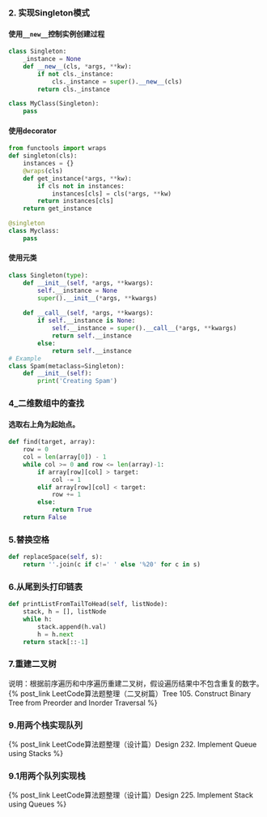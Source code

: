 ### 2. 实现Singleton模式

#### 使用`__new__`控制实例创建过程

```python
class Singleton:
    _instance = None
    def __new__(cls, *args, **kw):
        if not cls._instance:
            cls._instance = super().__new__(cls)
        return cls._instance

class MyClass(Singleton):
    pass
```
#### 使用decorator

```python
from functools import wraps
def singleton(cls):
    instances = {}
    @wraps(cls)
    def get_instance(*args, **kw):
        if cls not in instances:
            instances[cls] = cls(*args, **kw)
        return instances[cls]
    return get_instance

@singleton
class Myclass:
    pass
```

#### 使用元类
```python
class Singleton(type):
    def __init__(self, *args, **kwargs):
        self.__instance = None
        super().__init__(*args, **kwargs)
        
    def __call__(self, *args, **kwargs): 
        if self.__instance is None:
            self.__instance = super().__call__(*args, **kwargs)
            return self.__instance 
        else:
            return self.__instance
# Example
class Spam(metaclass=Singleton):
    def __init__(self):
        print('Creating Spam')
```

### 4_二维数组中的查找

#### 选取右上角为起始点。

```python
def find(target, array):
    row = 0
    col = len(array[0]) - 1
    while col >= 0 and row <= len(array)-1:
        if array[row][col] > target:
            col -= 1
        elif array[row][col] < target:
            row += 1
        else:
            return True
    return False
```

### 5.替换空格

```python
def replaceSpace(self, s):
    return ''.join(c if c!=' ' else '%20' for c in s)
```

### 6.从尾到头打印链表

```python
def printListFromTailToHead(self, listNode):
    stack, h = [], listNode
    while h:
        stack.append(h.val)
        h = h.next
    return stack[::-1]
```

### 7.重建二叉树
说明：根据前序遍历和中序遍历重建二叉树，假设遍历结果中不包含重复的数字。
{% post_link LeetCode算法题整理（二叉树篇）Tree 105. Construct Binary Tree from Preorder and Inorder Traversal %}

### 9.用两个栈实现队列

{% post_link LeetCode算法题整理（设计篇）Design 232. Implement Queue using Stacks %}

### 9.1用两个队列实现栈

{% post_link LeetCode算法题整理（设计篇）Design 225. Implement Stack using Queues %}

